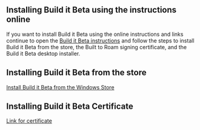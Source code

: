 ## Installing Build it Beta using the instructions online ##
If you want to install Build it Beta using the online instructions and links continue to open the [Build it Beta instructions](https://services.builditbeta.com/GuideLine) and follow the steps to install Build it Beta from the store, the Built to Roam signing certificate, and the Build it Beta desktop installer. 


##  Installing Build it Beta from the store
[Install Build it Beta from the Windows Store](ms-windows-store:PDP?PFN=RoaminTrash.BuilditBeta_3rcb4kf6rvr16)

## Installing Build it Beta Certificate
[Link for certificate](http://data.builditbeta.com/resources/BuildItBetaCertificateInstaller.msi)




